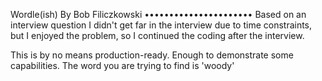 Wordle(ish)
By Bob Filiczkowski
••••••••••••••••••••••
Based on an interview question
I didn't get far in the interview due to time constraints, but I enjoyed the problem, so I continued the coding after the interview.

This is by no means production-ready. Enough to demonstrate some capabilities.
The word you are trying to find is 'woody'
